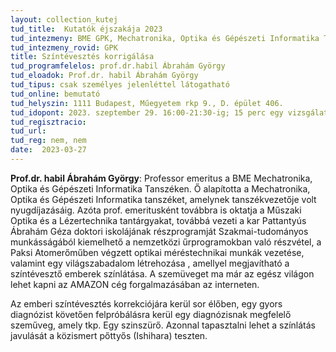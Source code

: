 ```yaml
---
layout: collection_kutej
tud_title:  Kutatók éjszakája 2023
tud_intezmeny: BME GPK, Mechatronika, Optika és Gépészeti Informatika Tanszék
tud_intezmeny_rovid: GPK
title: Színtévesztés korrigálása
tud_programfelelos: prof.dr.habil Ábrahám György
tud_eloadok: Prof.dr. habil Ábrahám György
tud_tipus: csak személyes jelenléttel látogatható
tud_online: bemutató
tud_helyszin: 1111 Budapest, Műegyetem rkp 9., D. épület 406.
tud_idopont: 2023. szeptember 29. 16:00-21:30-ig; 15 perc egy vizsgálat+bemutató. Érkezési sorrendben zajlik a vizsgálat!
tud_regisztracio: 
tud_url: 
tud_reg: nem, nem
date:  2023-03-27
---
```


**Prof.dr. habil Ábrahám György**: Professor emeritus a BME Mechatronika, Optika és Gépészeti Informatika Tanszéken. Ő alapította a Mechatronika, Optika és Gépészeti Informatika tanszéket, amelynek tanszékvezetője volt nyugdíjazásáig. Azóta prof. emeritusként továbbra is oktatja a Műszaki Optika és a Lézertechnika tantárgyakat, továbbá vezeti a kar Pattantyús Ábrahám Géza doktori iskolájának részprogramját  Szakmai-tudományos munkásságából kiemelhető a nemzetközi űrprogramokban való részvétel, a Paksi Atomerőműben végzett optikai méréstechnikai munkák vezetése, valamint egy világszabadalom létrehozása , amellyel megjavítható a színtévesztő emberek színlátása. A szemüveget ma már az egész világon lehet kapni az AMAZON cég forgalmazásában az interneten.


Az emberi színtévesztés korrekciójára kerül sor élőben, egy gyors diagnózist követően felpróbálásra kerül egy diagnózisnak megfelelő szeműveg, amely tkp. Egy szinszürő. Azonnal tapasztalni lehet a színlátás javulását a közismert pőttyős (Ishihara) teszten.
